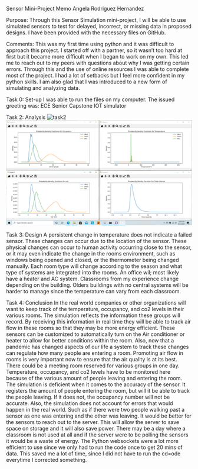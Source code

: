 Sensor Mini-Project Memo
Angela Rodriguez Hernandez

Purpose:
Through this Sensor Simulation mini-project, I will be able to use simulated sensors to test for delayed, incorrect, or missing data in proposed designs. I have been provided with the necessary files on GitHub. 

Comments: This was my first time using python and it was difficult to approach this project. I started off with a partner, so it wasn’t too hard at first but it became more difficult when I began to work on my own. This led me to reach out to my peers with questions about why I was getting certain errors. Through this and the use of online resources I was able to complete most of the project. I had a lot of setbacks but I feel more confident in my python skills. I am also glad that I was introduced to a new form of simulating and analyzing data.

Task 0: Set-up
I was able to run the files on my computer. The issued greeting was: ECE Senior Capstone IOT simulator

Task 2: Analysis
![task2](task2.ng)
![task2plot](task2plot.png)


Task 3: Design
	A persistent change in temperature does not indicate a failed sensor. These changes can occur due to the location of the sensor. These physical changes can occur to human activity occurring close to the sensor, or it may even indicate the change in the rooms environment, such as windows being opened and closed, or the thermometer being changed manually. Each room type will change according to the season and what type of systems are integrated into the rooms. An office wil; most likely have a heater and AC system. Classrooms from my experience change depending on the building. Olders buildings with no central systems will be harder to manage since the temperature can vary from each classroom.

Task 4: Conclusion 
In the real world companies or other organizations will want to keep track of the temperature, occupancy, and co2 levels in their various rooms. The simulation reflects the information these groups will record. By receiving this information in real time they will be able to track air flow in these rooms so that they may be more energy efficient. These sensors can be customized to automatically turn on the Air conditioner or heater to allow for better conditions within the room. Also, now that a pandemic has changed aspects of our life a system to track these changes can regulate how many people are entering a room. Promoting air flow in rooms is very important now to ensure that the air quality is at its best. There could be a meeting room reserved for various groups in one day. Temperature, occupancy, and co2 levels have to be monitored here because of the various amount of people leaving and entering the room. 
The simulation is deficient when it comes to the accuracy of the sensor. It registers the amount of people entering the room, but will it be able to track the people leaving. If it does not, the occupancy number will not be accurate. Also, the simulation does not account for errors that would happen in the real world. Such as if there were two people walking past a sensor as one was entering and the other was leaving. It would be better for the sensors to reach out to the server. This will allow the server to save space on storage and it will also save power. There may be a day where a classroom is not used at all and if the server were to be polling the sensors it would be a waste of energy. 
The Python websockets were a lot more efficient to use since we only had to run the code once to get 20 mins of data. This saved me a lot of time, since I did not have to run the cd=ode everytime I corrected something.
